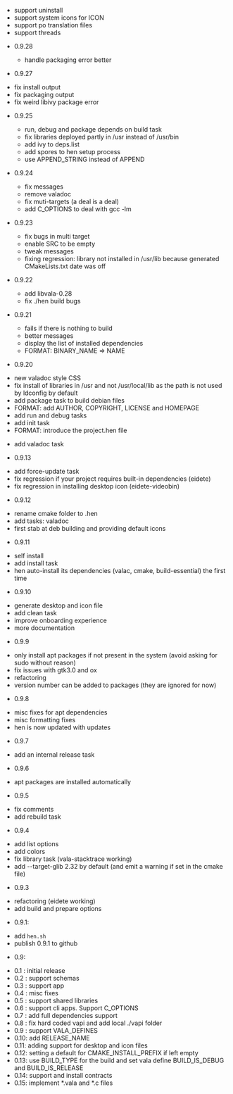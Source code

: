 - support uninstall
- support system icons for ICON
- support po translation files
- support threads

* 0.9.28
  - handle packaging error better

 * 0.9.27
  - fix install output
  - fix packaging output
  - fix weird libivy package error

* 0.9.25
  - run, debug and package depends on build task
  - fix libraries deployed partly in /usr instead of /usr/bin
  - add ivy to deps.list
  - add spores to hen setup process
  - use APPEND_STRING instead of APPEND

* 0.9.24
  - fix messages
  - remove valadoc
  - fix muti-targets (a deal is a deal)
  - add C_OPTIONS to deal with gcc -lm

* 0.9.23
  - fix bugs in multi target
  - enable SRC to be empty
  - tweak messages
  - fixing regression: library not installed in /usr/lib because generated CMakeLists.txt date was off

* 0.9.22
  - add libvala-0.28
  - fix ./hen build bugs

* 0.9.21
  - fails if there is nothing to build
  - better messages
  - display the list of installed dependencies
  - FORMAT: BINARY_NAME => NAME

* 0.9.20
 - new valadoc style CSS
 - fix install of libraries in /usr and not /usr/local/lib as the path
   is not used by ldconfig by default
 - add package task to build debian files
 - FORMAT: add AUTHOR, COPYRIGHT, LICENSE and HOMEPAGE
 - add run and debug tasks
 - add init task
 - FORMAT: introduce the project.hen file
 * add valadoc task

* 0.9.13
 - add force-update task
 - fix regression if your project requires built-in dependencies (eidete)
 - fix regression in installing desktop icon (eidete-videobin)

* 0.9.12
 - rename cmake folder to .hen
 - add tasks: valadoc
 - first stab at deb building and providing default icons

* 0.9.11
 - self install
 - add install task
 - hen auto-install its dependencies (valac, cmake, build-essential) the first time

* 0.9.10
 - generate desktop and icon file
 - add clean task
 - improve onboarding experience
 - more documentation

* 0.9.9
 - only install apt packages if not present in the system (avoid asking for sudo without reason)
 - fix issues with gtk3.0 and ox
 - refactoring
 - version number can be added to packages (they are ignored for now)

* 0.9.8
 - misc fixes for apt dependencies
 - misc formatting fixes
 - hen is now updated with updates

* 0.9.7
 - add an internal release task

* 0.9.6
 - apt packages are installed automatically

* 0.9.5
 - fix comments
 - add rebuild task

* 0.9.4
 - add list options
 - add colors
 - fix library task (vala-stacktrace working)
 - add --target-glib 2.32 by default (and emit a warning if set in the cmake file)

* 0.9.3
 - refactoring (eidete working)
 - add build and prepare options

* 0.9.1:
 - add `hen.sh`
 - publish 0.9.1 to github

* 0.9:
- 0.1 : initial release
- 0.2 : support schemas
- 0.3 : support app
- 0.4 : misc fixes
- 0.5 : support shared libraries
- 0.6 : support cli apps. Support C_OPTIONS
- 0.7 : add full dependencies support
- 0.8 : fix hard coded vapi and add local ./vapi folder
- 0.9 : support VALA_DEFINES
- 0.10: add RELEASE_NAME
- 0.11: adding support for desktop and icon files
- 0.12: setting a default for CMAKE_INSTALL_PREFIX if left empty
- 0.13: use BUILD_TYPE for the build and set vala define BUILD_IS_DEBUG and BUILD_IS_RELEASE
- 0.14: support and install contracts
- 0.15: implement *.vala and *.c files
